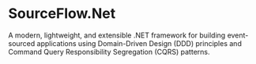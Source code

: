 # SourceFlow.Net
A modern, lightweight, and extensible .NET framework for building event-sourced applications using Domain-Driven Design (DDD) principles and Command Query Responsibility Segregation (CQRS) patterns.
